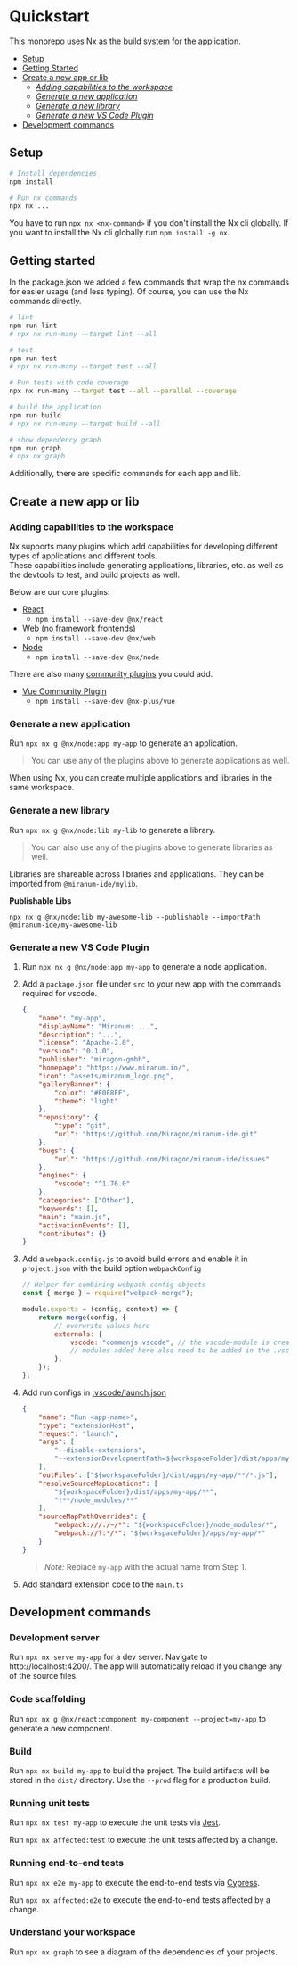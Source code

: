 # Quickstart

This monorepo uses Nx as the build system for the application.

-   [Setup](#setup)
-   [Getting Started](#getting-started)
-   [Create a new app or lib](#create-a-new-app-or-lib)
    -   _[Adding capabilities to the workspace](#adding-capabilities-to-the-workspace)_
    -   _[Generate a new application](#generate-a-new-application)_
    -   _[Generate a new library](#generate-a-new-library)_
    -   _[Generate a new VS Code Plugin](#generate-a-new-vs-code-plugin)_
-   [Development commands](#development-commands)

## Setup

```bash
# Install dependencies
npm install

# Run nx commands
npx nx ...
```

You have to run `npx nx <nx-command>` if you don't install the Nx cli globally. If you want to install the Nx cli
globally run `npm install -g nx`.

## Getting started

In the package.json we added a few commands that wrap the nx commands for easier usage (and less typing). Of course, you
can use the Nx commands directly.

```bash
# lint
npm run lint
# npx nx run-many --target lint --all

# test
npm run test
# npx nx run-many --target test --all

# Run tests with code coverage
npx nx run-many --target test --all --parallel --coverage

# build the application
npm run build
# npx nx run-many --target build --all

# show dependency graph
npm run graph
# npx nx graph
```

Additionally, there are specific commands for each app and lib.

## Create a new app or lib

### Adding capabilities to the workspace

Nx supports many plugins which add capabilities for developing different types of applications and different tools. \
These capabilities include generating applications, libraries, etc. as well as the devtools to test, and build projects
as well.

Below are our core plugins:

-   [React](https://reactjs.org)
    -   `npm install --save-dev @nx/react`
-   Web (no framework frontends)
    -   `npm install --save-dev @nx/web`
-   [Node](https://nodejs.org)
    -   `npm install --save-dev @nx/node`

There are also many [community plugins](https://nx.dev/community) you could add.

-   [Vue Community Plugin](https://github.com/ZachJW34/nx-plus/tree/master/libs/vue)
    -   `npm install --save-dev @nx-plus/vue`

### Generate a new application

Run `npx nx g @nx/node:app my-app` to generate an application.

> You can use any of the plugins above to generate applications as well.

When using Nx, you can create multiple applications and libraries in the same workspace.

### Generate a new library

Run `npx nx g @nx/node:lib my-lib` to generate a library.

> You can also use any of the plugins above to generate libraries as well.

Libraries are shareable across libraries and applications. They can be imported from `@miranum-ide/mylib`.

**Publishable Libs**

```
npx nx g @nx/node:lib my-awesome-lib --publishable --importPath @miranum-ide/my-awesome-lib
```

### Generate a new VS Code Plugin

1. Run `npx nx g @nx/node:app my-app` to generate a node application.

2. Add a `package.json` file under `src` to your new app with the commands required for vscode.

    ```json
    {
        "name": "my-app",
        "displayName": "Miranum: ...",
        "description": "...",
        "license": "Apache-2.0",
        "version": "0.1.0",
        "publisher": "miragon-gmbh",
        "homepage": "https://www.miranum.io/",
        "icon": "assets/miranum_logo.png",
        "galleryBanner": {
            "color": "#F0F8FF",
            "theme": "light"
        },
        "repository": {
            "type": "git",
            "url": "https://github.com/Miragon/miranum-ide.git"
        },
        "bugs": {
            "url": "https://github.com/Miragon/miranum-ide/issues"
        },
        "engines": {
            "vscode": "^1.76.0"
        },
        "categories": ["Other"],
        "keywords": [],
        "main": "main.js",
        "activationEvents": [],
        "contributes": {}
    }
    ```

3. Add a `webpack.config.js` to avoid build errors and enable it in `project.json` with the build
   option `webpackConfig`

    ```javascript
    // Helper for combining webpack config objects
    const { merge } = require("webpack-merge");

    module.exports = (config, context) => {
        return merge(config, {
            // overwrite values here
            externals: {
                vscode: "commonjs vscode", // the vscode-module is created on-the-fly and must be excluded. Add other modules that cannot be webpack'ed, 📖 -> https://webpack.js.org/configuration/externals/
                // modules added here also need to be added in the .vscodeignore file
            },
        });
    };
    ```

4. Add run configs in [.vscode/launch.json](../.vscode/launch.json)

    ```json
    {
        "name": "Run <app-name>",
        "type": "extensionHost",
        "request": "launch",
        "args": [
            "--disable-extensions",
            "--extensionDevelopmentPath=${workspaceFolder}/dist/apps/my-app"
        ],
        "outFiles": ["${workspaceFolder}/dist/apps/my-app/**/*.js"],
        "resolveSourceMapLocations": [
            "${workspaceFolder}/dist/apps/my-app/**",
            "!**/node_modules/**"
        ],
        "sourceMapPathOverrides": {
            "webpack:///./~/*": "${workspaceFolder}/node_modules/*",
            "webpack://?:*/*": "${workspaceFolder}/apps/my-app/*"
        }
    }
    ```

    > _*Note:*_ Replace `my-app` with the actual name from Step 1.

5. Add standard extension code to the `main.ts`

## Development commands

### Development server

Run `npx nx serve my-app` for a dev server. Navigate to http://localhost:4200/. The app will automatically reload if you
change any of the source files.

### Code scaffolding

Run `npx nx g @nx/react:component my-component --project=my-app` to generate a new component.

### Build

Run `npx nx build my-app` to build the project. The build artifacts will be stored in the `dist/` directory. Use
the `--prod` flag for a production build.

### Running unit tests

Run `npx nx test my-app` to execute the unit tests via [Jest](https://jestjs.io).

Run `npx nx affected:test` to execute the unit tests affected by a change.

### Running end-to-end tests

Run `npx nx e2e my-app` to execute the end-to-end tests via [Cypress](https://www.cypress.io).

Run `npx nx affected:e2e` to execute the end-to-end tests affected by a change.

### Understand your workspace

Run `npx nx graph` to see a diagram of the dependencies of your projects.
